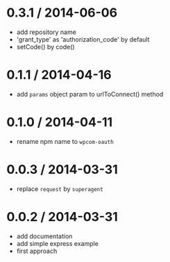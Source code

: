 
0.3.1 / 2014-06-06
==================

 * add repository name
 * 'grant_type' as 'authorization_code' by default
 * setCode() by code()

0.1.1 / 2014-04-16
==================

 * add `params` object param to urlToConnect() method

0.1.0 / 2014-04-11
==================

 * rename npm name to `wpcom-oauth`

0.0.3 / 2014-03-31
==================

 * replace `request` by `superagent`

0.0.2 / 2014-03-31
==================

 * add documentation
 * add simple express example
 * first approach
